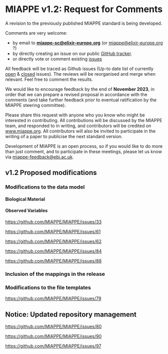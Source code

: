 # MIAPPE v1.2: Request for Comments

A revision to the previously published MIAPPE standard is being developed. 

Comments are very welcome:
  - by email to **miappe-sc@elixir-europe.org** (or miappe@elixir-europe.org ?) 
  - by directly creating an issue on our public [GitHub tracker](https://github.com/MIAPPE/MIAPPE/issues).  
  - or directly vote or comment existing [issues](https://github.com/MIAPPE/MIAPPE/issues)

All feedback will be traced as Github issues (Up-to date list of currently [open](https://github.com/MIAPPE/MIAPPE/issues?q=is%3Aopen+is%3Aissue+milestone%3Av1.2) & [closed](https://github.com/MIAPPE/MIAPPE/issues?q=is%3Aissue+milestone%3Av1.2+is%3Aclosed) issues). The reviews will be reorganised and merge when relevant. Feel free to comment the results. 

We would like to encourage feedback by the end of __November 2023__, in order that we can prepare a revised proposal in accordance with the comments (and take further feedback prior to eventual ratification by the MIAPPE steering committee).

Please share this request with anyone who you know who might be interested in contributing. All contributions will be discussed by the MIAPPE team, and responded to in writing, and contributors will be credited on www.miappe.org.  All contributors will also be invited to participate in the writing of a paper to publicise the next standard version.

Development of MIAPPE is an open process, so if you would like to do more than just comment, and to participate in these meetings, please let us know via miappe-feedback@ebi.ac.uk.

## v1.2 Proposed modifications

### Modifications to the data model
#### Biological Material
#### Observed Variables
https://github.com/MIAPPE/MIAPPE/issues/33

https://github.com/MIAPPE/MIAPPE/issues/61

https://github.com/MIAPPE/MIAPPE/issues/62

https://github.com/MIAPPE/MIAPPE/issues/84

https://github.com/MIAPPE/MIAPPE/issues/88

### Inclusion of the mappings in the release

### Modifications to the file templates

https://github.com/MIAPPE/MIAPPE/issues/79

## Notice: Updated repository management

https://github.com/MIAPPE/MIAPPE/issues/80

https://github.com/MIAPPE/MIAPPE/issues/90

https://github.com/MIAPPE/MIAPPE/issues/97


